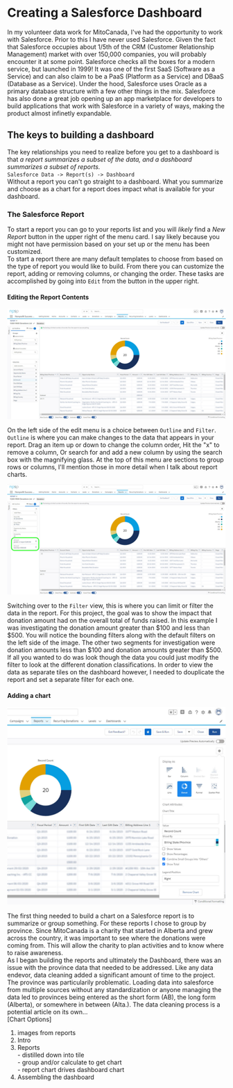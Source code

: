 # Creating a Salesforce Dashboard

In my volunteer data work for MitoCanada, I've had the opportunity to work with Salesforce.  Prior to this I have never used Salesforce.  Given the fact that Salesforce occupies about 1/5th of the CRM (Customer Relationship Management) market with over 150,000 companies, you will probably encounter it at some point.  Salesforce checks all the boxes for a modern service, but launched in 1999!  It was one of the first SaaS (Software as a Service) and can also claim to be a PaaS (Platform as a Service) and DBaaS (Database as a Service).  Under the hood, Salesforce uses Oracle as a primary database structure with a few other things in the mix.  Salesforce has also done a great job opening up an app marketplace for developers to build applications that work with Salesforce in a variety of ways, making the product almost infinetly expandable.

## The keys to building a dashboard

The key relationships you need to realize before you get to a dashboard is that *a report summarizes a subset of the data, and a dashboard summarizes a subset of reports.*  
`Salesforce Data -> Report(s) -> Dashboard`  
Without a report you can't go straight to a dashboard.  What you summarize and choose as a chart for a report does impact what is available for your dashboard.

### The Salesforce Report
To start a report you can go to your reports list and you will *likely* find a *New Report* button in the upper right of the menu card.  I say likely because you might not have permission based on your set up or the menu has been customized.  
To start a report there are many default templates to choose from based on the type of report you would like to build. From there you can customize the report, adding or removing columns, or changing the order.  These tasks are accomplished by going into `Edit` from the button in the upper right.  

#### Editing the Report Contents
![Salesforce Dashboard Outline][Dashboard]

[Dashboard]: https://github.com/kcanivet/LearningGitHub/blob/main/Salesforce_Report_edit1_outline.jpg "Setting up a Report - Edit {Outline View}"  

On the left side of the edit menu is a choice between `Outline` and `Filter`.  `Outline` is where you can make changes to the data that appears in your report.  Drag an item up or down to change the column order, Hit the "x" to remove a column, Or search for and add a new column by using the search box with the magnifying glass.  At the top of this menu are sections to group rows or columns, I'll mention those in more detail when I talk about report charts.  

![Salesforce Dashboard Outline][Dashboard2]

[Dashboard2]: https://github.com/kcanivet/LearningGitHub/blob/main/Salesforce_Report_edit1_filter.jpg "Setting up a Report - Edit {Filter View}"  

Switching over to the `Filter` view, this is where you can limit or filter the data in the report.  For this project, the goal was to show the impact that donation amount had on the overall total of funds raised.  In this example I was investigating the donation amount greater than $100 and less than $500.  You will notice the bounding filters along with the default filters on the left side of the image.  The other two segments for investigation were donation amounts less than $100 and donation amounts greater than $500.  If all you wanted to do was look though the data you could just modify the filter to look at the different donation classifications.  In order to view the data as separate tiles on the dashboard however, I needed to douplicate the report and set a separate filter for each one.  

#### Adding a chart

![Salesforce Dashboard Outline][Dashboard3]

[Dashboard3]: https://github.com/kcanivet/LearningGitHub/blob/main/Salesforce_Report_edit1_chart.jpg "Report Chart Settings"  

The first thing needed to build a chart on a Salesforce report is to summarize or group something.  For these reports I chose to group by province.  Since MitoCanada is a charity that started in Alberta and grew across the country, it was important to see where the donations were coming from.  This will allow the charity to plan activities and to know where to raise awareness.  
As I began building the reports and ultimately the Dashboard, there was an issue with the province data that needed to be addressed.  Like any data endevor, data cleaning added a significant amount of time to the project. The province was particularily problematic.  Loading data into salesforce from multiple sources without any standardization or anyone managing the data led to provinces being entered as the short form (AB), the long form (Alberta), or somewhere in between (Alta.).  The data cleaning process is a potential article on its own...  
[Chart Options]

  1. images from reports
  2. Intro
  3. Reports  
    - distilled down into tile  
    - group and/or calculate to get chart  
    - report chart drives dashboard chart
  4. Assembling the dashboard 
